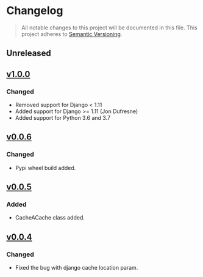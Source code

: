 # Changelog

> All notable changes to this project will be documented in this file. This project adheres to [Semantic Versioning](https://semver.org/spec/v2.0.0.html).

## Unreleased

## [v1.0.0](https://github.com/mojeto/django-in-request-cache/releases/tag/v1.0.0)

### Changed

* Removed support for Django < 1.11 
* Added support for Django >= 1.11 (Jon Dufresne)
* Added support for Python 3.6 and 3.7

## [v0.0.6](https://github.com/mojeto/django-in-request-cache/releases/tag/v0.0.6)

### Changed

* Pypi wheel build added.

## [v0.0.5](https://github.com/mojeto/django-in-request-cache/releases/tag/v0.0.5)

### Added

* CacheACache class added.

## [v0.0.4](https://github.com/mojeto/django-in-request-cache/releases/tag/v0.0.4)

### Changed

* Fixed the bug with django cache location param.